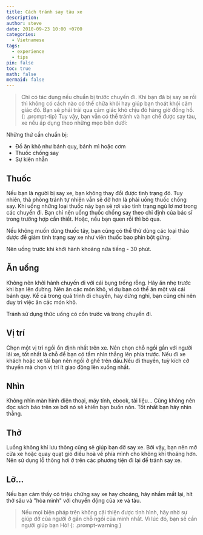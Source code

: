 ```yaml
---
title: Cách tránh say tàu xe
description: 
author: steve
date: 2010-09-23 10:00 +0700
categories:
  - Vietnamese
tags:
  - experience
  - tips
pin: false
toc: true
math: false
mermaid: false
---
```

> Chỉ có tác dụng nếu chuẩn bị trước chuyến đi.
Khi bạn đã bị say xe rồi thì không có cách nào có thể chữa khỏi hay giúp bạn thoát khỏi cảm giác đó. Bạn sẽ phải trải qua cảm giác khó chịu đó hàng giờ đồng hồ. 
{: .prompt-tip}
Tuy vậy, bạn vẫn có thể tránh và hạn chế được say tàu, xe nếu áp dụng theo những mẹo bên dưới: 
 
Những thứ cần chuẩn bị:
 
- Đồ ăn khô như bánh quy, bánh mì hoặc cơm 
- Thuốc chống say 
- Sự kiên nhẫn 

## Thuốc
Nếu bạn là người bị say xe, bạn không thay đổi được tình trạng đó. Tuy nhiên, thà phòng tránh tự nhiên vẫn sẽ đỡ hơn là phải uống thuốc chống say.
 Khi uống những loại thuốc này bạn sẽ rơi vào tình trạng ngủ lơ mơ trong các chuyến đi. Bạn chỉ nên uống thuốc chống say theo chỉ định của bác sĩ trong trường hợp cần thiết. Hoặc, nếu bạn quen rồi thì bỏ qua.

Nếu không muốn dùng thuốc tây, bạn cũng có thể thử dùng các loại thảo dược để giảm tình trạng say xe như viên thuốc bao phin bột gừng.

Nên uống trước khi khởi hành khoảng nửa tiếng - 30 phút.

## Ăn uống
Không nên khởi hành chuyến đi với cái bụng trống rỗng. Hãy ăn nhẹ trước khi bạn lên đường. Nên ăn các món khô, ví dụ bạn có thể ăn một vài cái bánh quy.
Kể cả trong quá trình di chuyển, hay dừng nghỉ, bạn cũng chỉ nên duy trì việc ăn các món khô.

Tránh sử dụng thức uống có cồn trước và trong chuyến đi.

## Vị trí
Chọn một vị trí ngồi ổn định nhất trên xe. Nên chọn chỗ ngồi gần với người lái xe, tốt nhất là chỗ để bạn có tầm nhìn thẳng lên phía trước. Nếu đi xe khách hoặc xe tải bạn nên ngồi ở ghế trên đầu.Nếu đi thuyền, tuỳ kích cỡ thuyền mà chọn vị trí ít giao động lên xuống nhất.

## Nhìn
Không nhìn màn hình điện thoại, máy tính, ebook, tài liệu...
Cũng không nên đọc sách báo trên xe bởi nó sẽ khiến bạn buồn nôn. Tốt nhất bạn hãy nhìn thẳng.

## Thở
Luồng không khí lưu thông cũng sẽ giúp bạn đỡ say xe. Bởi vậy, bạn nên mở cửa xe hoặc quay quạt gió điều hoà về phía mình cho không khí thoáng hơn.
Nên sử dụng lỗ thông hơi ở trên các phương tiện đi lại để tránh say xe.

## Lỡ...
Nếu bạn cảm thấy có triệu chứng say xe hay choáng, hãy nhắm mắt lại, hít thở sâu và "hòa mình" với chuyển động của xe và tàu.

> Nếu mọi biện pháp trên không cải thiện được tình hình, hãy nhờ sự giúp đỡ của người ở gần chỗ ngồi của mình nhất. Vì lúc đó, bạn sẽ cần người giúp bạn Hò!
{: .prompt-warning }

